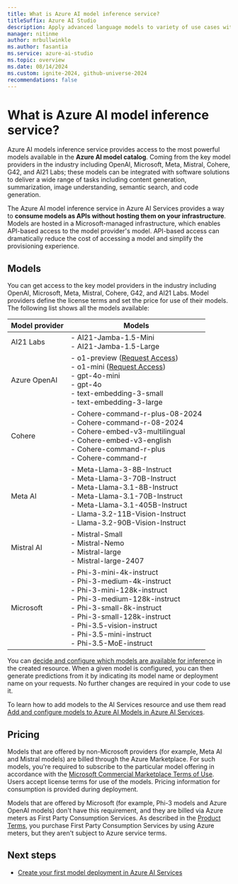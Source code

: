 ```yaml
---
title: What is Azure AI model inference service?
titleSuffix: Azure AI Studio
description: Apply advanced language models to variety of use cases with Azure AI model inference
manager: nitinme
author: mrbullwinkle
ms.author: fasantia
ms.service: azure-ai-studio
ms.topic: overview
ms.date: 08/14/2024
ms.custom: ignite-2024, github-universe-2024
recommendations: false
---
```


# What is Azure AI model inference service?

Azure AI models inference service provides access to the most powerful models available in the **Azure AI model catalog**. Coming from the key model providers in the industry including OpenAI, Microsoft, Meta, Mistral, Cohere, G42, and AI21 Labs; these models can be integrated with software solutions to deliver a wide range of tasks including content generation, summarization, image understanding, semantic search, and code generation.

The Azure AI model inference service in Azure AI Services provides a way to **consume models as APIs without hosting them on your infrastructure**. Models are hosted in a Microsoft-managed infrastructure, which enables API-based access to the model provider's model. API-based access can dramatically reduce the cost of accessing a model and simplify the provisioning experience.

## Models

You can get access to the key model providers in the industry including OpenAI, Microsoft, Meta, Mistral, Cohere, G42, and AI21 Labs. Model providers define the license terms and set the price for use of their models. The following list shows all the models available:

| Model provider | Models                                                                                                                                                                                                                                                                                           |
| -------------- | ------------------------------------------------------------------------------------------------------------------------------------------------------------------------------------------------------------------------------------------------------------------------------------------------ |
| AI21 Labs      | - AI21-Jamba-1.5-Mini <br/> - AI21-Jamba-1.5-Large </br>                                                                                                                                                                                                                                         |
| Azure OpenAI   | - o1-preview ([Request Access](https://aka.ms/oai/modelaccess)) </br> - o1-mini ([Request Access](https://aka.ms/oai/modelaccess)) </br> - gpt-4o-mini </br> - gpt-4o </br> - text-embedding-3-small </br> - text-embedding-3-large </br>                                                        |
| Cohere         | - Cohere-command-r-plus-08-2024 </br> - Cohere-command-r-08-2024 </br> - Cohere-embed-v3-multilingual </br> - Cohere-embed-v3-english </br> - Cohere-command-r-plus </br> - Cohere-command-r </br>                                                                                               |
| Meta AI        | - Meta-Llama-3-8B-Instruct </br> - Meta-Llama-3-70B-Instruct </br> - Meta-Llama-3.1-8B-Instruct</br> - Meta-Llama-3.1-70B-Instruct </br> - Meta-Llama-3.1-405B-Instruct </br> - Llama-3.2-11B-Vision-Instruct </br> - Llama-3.2-90B-Vision-Instruct                                              |
| Mistral AI     | - Mistral-Small </br> - Mistral-Nemo </br> - Mistral-large </br> - Mistral-large-2407                                                                                                                                                                                                            |
| Microsoft      | - Phi-3-mini-4k-instruct </br> - Phi-3-medium-4k-instruct </br> - Phi-3-mini-128k-instruct </br> - Phi-3-medium-128k-instruct </br> - Phi-3-small-8k-instruct </br> - Phi-3-small-128k-instruct </br> - Phi-3.5-vision-instruct </br> - Phi-3.5-mini-instruct </br> - Phi-3.5-MoE-instruct </br> |

You can [decide and configure which models are available for inference](how-to/create-model-deployments.md) in the created resource. When a given model is configured, you can then generate predictions from it by indicating its model name or deployment name on your requests. No further changes are required in your code to use it.

To learn how to add models to the AI Services resource and use them read [Add and configure models to Azure AI Models in Azure AI Services](how-to/create-model-deployments.md).

## Pricing

Models that are offered by non-Microsoft providers (for example, Meta AI and Mistral models) are billed through the Azure Marketplace. For such models, you're required to subscribe to the particular model offering in accordance with the [Microsoft Commercial Marketplace Terms of Use](/legal/marketplace/marketplace-terms). Users accept license terms for use of the models. Pricing information for consumption is provided during deployment.

Models that are offered by Microsoft (for example, Phi-3 models and Azure OpenAI models) don't have this requirement, and they are billed via Azure meters as First Party Consumption Services. As described in the [Product Terms](https://www.microsoft.com/licensing/terms/welcome/welcomepage), you purchase First Party Consumption Services by using Azure meters, but they aren't subject to Azure service terms.

## Next steps

* [Create your first model deployment in Azure AI Services](how-to/create-model-deployments.md)
